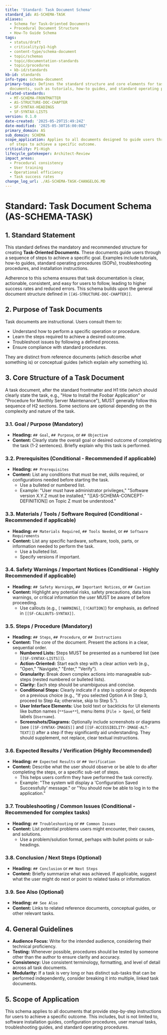 ```yaml
---
title: 'Standard: Task Document Schema'
standard_id: AS-SCHEMA-TASK
aliases:
  - Schema for Task-Oriented Documents
  - Procedural Document Structure
  - How-To Guide Schema
tags:
  - status/draft
  - criticality/p1-high
  - content-type/schema-document
  - topic/schemas
  - topic/documentation-standards
  - topic/procedures
  - kb-id/standards
kb-id: standards
info-type: schema-document
primary-topic: Defines the standard structure and core elements for task-oriented
  documents, such as tutorials, how-to guides, and standard operating procedures (SOPs).
related-standards:
  - MT-SCHEMA-FRONTMATTER
  - AS-STRUCTURE-DOC-CHAPTER
  - SF-SYNTAX-HEADINGS
  - SF-SYNTAX-LISTS
version: 0.1.0
date-created: '2025-05-29T15:49:24Z'
date-modified: '2025-05-30T16:00:00Z'
primary_domain: AS
sub_domain: SCHEMA
scope_application: Applies to all documents designed to guide users through a sequence
  of steps to achieve a specific outcome.
criticality: P1-High
lifecycle_gatekeeper: Architect-Review
impact_areas:
  - Procedural consistency
  - User training
  - Operational efficiency
  - Task success rates
change_log_url: ./AS-SCHEMA-TASK-CHANGELOG.MD
---
```

# Standard: Task Document Schema (AS-SCHEMA-TASK)

## 1. Standard Statement

This standard defines the mandatory and recommended structure for creating **Task-Oriented Documents**. These documents guide users through a sequence of steps to achieve a specific goal. Examples include tutorials, how-to guides, standard operating procedures (SOPs), troubleshooting procedures, and installation instructions.

Adherence to this schema ensures that task documentation is clear, actionable, consistent, and easy for users to follow, leading to higher success rates and reduced errors. This schema builds upon the general document structure defined in `[[AS-STRUCTURE-DOC-CHAPTER]]`.

## 2. Purpose of Task Documents

Task documents are instructional. Users consult them to:
-   Understand how to perform a specific operation or procedure.
-   Learn the steps required to achieve a desired outcome.
-   Troubleshoot issues by following a defined process.
-   Ensure compliance with standard procedures.

They are distinct from reference documents (which describe *what* something is) or conceptual guides (which explain *why* something is).

## 3. Core Structure of a Task Document

A task document, after the standard frontmatter and H1 title (which should clearly state the task, e.g., "How to Install the Foobar Application" or "Procedure for Monthly Server Maintenance"), MUST generally follow this sequence of H2 sections. Some sections are optional depending on the complexity and nature of the task.

### 3.1. Goal / Purpose (Mandatory)
   - **Heading:** `## Goal`, `## Purpose`, or `## Objective`
   - **Content:** Clearly state the overall goal or desired outcome of completing the task (1-2 sentences). Briefly explain why this task is performed.

### 3.2. Prerequisites (Conditional - Recommended if applicable)
   - **Heading:** `## Prerequisites`
   - **Content:** List any conditions that must be met, skills required, or configurations needed before starting the task.
     - Use a bulleted or numbered list.
     - Example: "User must have administrator privileges," "Software version X.Y.Z must be installed," "[[AS-SCHEMA-CONCEPT-DEFINITION]] on Topic Z must be understood."

### 3.3. Materials / Tools / Software Required (Conditional - Recommended if applicable)
   - **Heading:** `## Materials Required`, `## Tools Needed`, or `## Software Requirements`
   - **Content:** List any specific hardware, software, tools, parts, or information needed to perform the task.
     - Use a bulleted list.
     - Specify versions if important.

### 3.4. Safety Warnings / Important Notices (Conditional - Highly Recommended if applicable)
   - **Heading:** `## Safety Warnings`, `## Important Notices`, or `## Caution`
   - **Content:** Highlight any potential risks, safety precautions, data loss warnings, or critical information the user MUST be aware of before proceeding.
     - Use callouts (e.g., `[!WARNING]`, `[!CAUTION]`) for emphasis, as defined in `[[SF-CALLOUTS-SYNTAX]]`.

### 3.5. Steps / Procedure (Mandatory)
   - **Heading:** `## Steps`, `## Procedure`, or `## Instructions`
   - **Content:** The core of the document. Present the actions in a clear, sequential order.
     - **Numbered Lists:** Steps MUST be presented as a numbered list (see `[[SF-SYNTAX-LISTS]]`).
     - **Action-Oriented:** Start each step with a clear action verb (e.g., "Open," "Navigate," "Enter," "Verify").
     - **Granularity:** Break down complex actions into manageable sub-steps (nested numbered or bulleted lists).
     - **Clarity:** Each step should be unambiguous and concise.
     - **Conditional Steps:** Clearly indicate if a step is optional or depends on a previous choice (e.g., "If you selected Option A in Step 3, proceed to Step 4a; otherwise, skip to Step 5.").
     - **User Interface Elements:** Use bold text or backticks for UI elements like button names (`**Save**`), menu items (`File > Open`), or field labels (``Username``).
     - **Screenshots/Diagrams:** Optionally include screenshots or diagrams (see `[[SF-SYNTAX-IMAGES]]` and `[[SF-ACCESSIBILITY-IMAGE-ALT-TEXT]]`) after a step if they significantly aid understanding. They should supplement, not replace, clear textual instructions.

### 3.6. Expected Results / Verification (Highly Recommended)
   - **Heading:** `## Expected Results` or `## Verification`
   - **Content:** Describe what the user should observe or be able to do after completing the steps, or a specific sub-set of steps.
     - This helps users confirm they have performed the task correctly.
     - Example: "The system will display a 'Configuration Saved Successfully' message." or "You should now be able to log in to the application."

### 3.7. Troubleshooting / Common Issues (Conditional - Recommended for complex tasks)
   - **Heading:** `## Troubleshooting` or `## Common Issues`
   - **Content:** List potential problems users might encounter, their causes, and solutions.
     - Use a problem/solution format, perhaps with bullet points or sub-headings.

### 3.8. Conclusion / Next Steps (Optional)
   - **Heading:** `## Conclusion` or `## Next Steps`
   - **Content:** Briefly summarize what was achieved. If applicable, suggest what the user might do next or point to related tasks or information.

### 3.9. See Also (Optional)
   - **Heading:** `## See Also`
   - **Content:** Links to related reference documents, conceptual guides, or other relevant tasks.

## 4. General Guidelines
- **Audience Focus:** Write for the intended audience, considering their technical proficiency.
- **Testing:** Whenever possible, procedures should be tested by someone other than the author to ensure clarity and accuracy.
- **Consistency:** Use consistent terminology, formatting, and level of detail across all task documents.
- **Modularity:** If a task is very long or has distinct sub-tasks that can be performed independently, consider breaking it into multiple, linked task documents.

## 5. Scope of Application
This schema applies to all documents that provide step-by-step instructions for users to achieve a specific outcome. This includes, but is not limited to, software installation guides, configuration procedures, user manual tasks, troubleshooting guides, and standard operating procedures.

